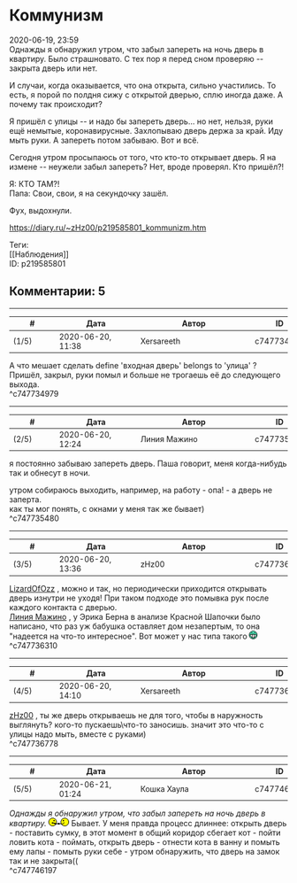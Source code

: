 Коммунизм
=========

  
2020-06-19, 23:59  
 Однажды я обнаружил утром, что забыл запереть на ночь дверь в квартиру. Было страшновато. С тех пор я перед сном проверяю -- закрыта дверь или нет.   
   
 И случаи, когда оказывается, что она открыта, сильно участились. То есть, я порой по полдня сижу с открытой дверью, сплю иногда даже. А почему так происходит?   
   
 Я пришёл с улицы -- и надо бы запереть дверь... но нет, нельзя, руки ещё немытые, коронавирусные. Захлопываю дверь держа за край. Иду мыть руки. А запереть потом забываю. Вот и всё.   
   
 Сегодня утром просыпаюсь от того, что кто-то открывает дверь. Я на измене -- неужели забыл запереть? Нет, вроде проверял. Кто пришёл?!   
   
 Я: КТО ТАМ?!   
 Папа: Свои, свои, я на секундочку зашёл.   
   
 Фух, выдохнули.   
  
<https://diary.ru/~zHz00/p219585801_kommunizm.htm>  
  
Теги:  
[[Наблюдения]]  
ID: p219585801  


Комментарии: 5
--------------

  


---



|         #         |              Дата              |                     Автор                     |           ID           |
| --- | --- | --- | --- |
| (1/5) | 2020-06-20, 11:38 | Xersareeth | c747734979 |

  
 А что мешает сделать define 'входная дверь' belongs to 'улица' ?   
 Пришёл, закрыл, руки помыл и больше не трогаешь её до следующего выхода.   
 ^c747734979

---



|         #         |              Дата              |                     Автор                     |           ID           |
| --- | --- | --- | --- |
| (2/5) | 2020-06-20, 12:24 | Линия Мажино | c747735480 |

  
 я постоянно забываю запереть дверь. Паша говорит, меня когда-нибудь так и обнесут в ночи.   
   
 утром собираюсь выходить, например, на работу - опа! - а дверь не заперта.   
 как ты мог понять, с окнами у меня так же бывает)   
 ^c747735480

---



|         #         |              Дата              |                     Автор                     |           ID           |
| --- | --- | --- | --- |
| (3/5) | 2020-06-20, 13:36 | zHz00 | c747736310 |

  
  [LizardOfOzz](http://LizardsBurrow.diary.ru "One more night")  , можно и так, но периодически приходится открывать дверь изнутри не уходя! При таком подходе это помывка рук после каждого контакта с дверью.   
  [Линия Мажино](http://mortan.diary.ru "воин в поле")  , у Эрика Берна в анализе Красной Шапочки было написано, что раз уж бабушка оставляет дом незапертым, то она "надеется на что-то интересное". Вот может у нас типа такого ![:D](pics/1131.gif)   
 ^c747736310

---



|         #         |              Дата              |                     Автор                     |           ID           |
| --- | --- | --- | --- |
| (4/5) | 2020-06-20, 14:10 | Xersareeth | c747736778 |

  
  [zHz00](https://zHz00.diary.ru "Untitled")  , ты же дверь открываешь не для того, чтобы в наружность выглянуть? кого-то пускаешь\что-то заносишь. значит это что-то с улицы надо мыть, вместе с руками)   
 ^c747736778

---



|         #         |              Дата              |                     Автор                     |           ID           |
| --- | --- | --- | --- |
| (5/5) | 2020-06-21, 01:24 | Кошка Хаула | c747746197 |

  
  *Однажды я обнаружил утром, что забыл запереть на ночь дверь в квартиру.*  ![:friend:](pics/1362.gif) Бывает. У меня правда процесс длиннее: открыть дверь - поставить сумку, в этот момент в общий коридор сбегает кот - пойти ловить кота - поймать, открыть дверь - отнести кота в ванну и помыть ему лапы - помыть руки себе - утром обнаружить, что дверь на замок так и не закрыта((   
 ^c747746197